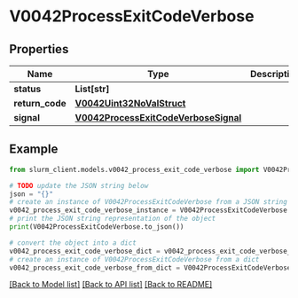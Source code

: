 # V0042ProcessExitCodeVerbose


## Properties

Name | Type | Description | Notes
------------ | ------------- | ------------- | -------------
**status** | **List[str]** |  | [optional] 
**return_code** | [**V0042Uint32NoValStruct**](V0042Uint32NoValStruct.md) |  | [optional] 
**signal** | [**V0042ProcessExitCodeVerboseSignal**](V0042ProcessExitCodeVerboseSignal.md) |  | [optional] 

## Example

```python
from slurm_client.models.v0042_process_exit_code_verbose import V0042ProcessExitCodeVerbose

# TODO update the JSON string below
json = "{}"
# create an instance of V0042ProcessExitCodeVerbose from a JSON string
v0042_process_exit_code_verbose_instance = V0042ProcessExitCodeVerbose.from_json(json)
# print the JSON string representation of the object
print(V0042ProcessExitCodeVerbose.to_json())

# convert the object into a dict
v0042_process_exit_code_verbose_dict = v0042_process_exit_code_verbose_instance.to_dict()
# create an instance of V0042ProcessExitCodeVerbose from a dict
v0042_process_exit_code_verbose_from_dict = V0042ProcessExitCodeVerbose.from_dict(v0042_process_exit_code_verbose_dict)
```
[[Back to Model list]](../README.md#documentation-for-models) [[Back to API list]](../README.md#documentation-for-api-endpoints) [[Back to README]](../README.md)


